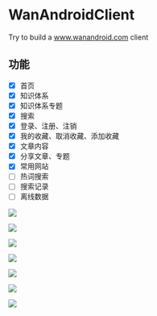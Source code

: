 # WanAndroidClient
Try to build a www.wanandroid.com client

## 功能
- [x] 首页
- [x] 知识体系
- [x] 知识体系专题
- [x] 搜索
- [x] 登录、注册、注销
- [x] 我的收藏、取消收藏、添加收藏
- [x] 文章内容
- [x] 分享文章、专题
- [x] 常用网站
- [ ] 热词搜索
- [ ] 搜索记录
- [ ] 离线数据

![](http://ovlhlis72.bkt.clouddn.com/17-12-26/40547997.jpg?imageView2/2/w/600/q/95)

![](http://ovlhlis72.bkt.clouddn.com/17-12-26/25027868.jpg?imageView2/2/w/600/q/95)

![](http://ovlhlis72.bkt.clouddn.com/17-12-26/424106.jpg?imageView2/2/w/600/q/95)

![](http://ovlhlis72.bkt.clouddn.com/17-12-26/86559983.jpg?imageView2/2/w/600/q/95)

![](http://ovlhlis72.bkt.clouddn.com/17-12-26/13337032.jpg?imageView2/2/w/600/q/95)

![](http://ovlhlis72.bkt.clouddn.com/17-12-26/6996196.jpg?imageView2/2/w/600/q/95)

![](http://ovlhlis72.bkt.clouddn.com/17-12-26/93005295.jpg?imageView2/2/w/600/q/95)

